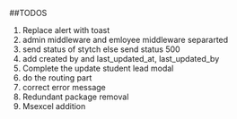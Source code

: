 ##TODOS

1. Replace alert with toast
2. admin middleware and emloyee middleware separarted
3. send status of stytch else send status 500
4. add created by and last_updated_at, last_updated_by
5. Complete the update student lead modal
6. do the routing part
7. correct error message
8. Redundant package removal
9. Msexcel addition
